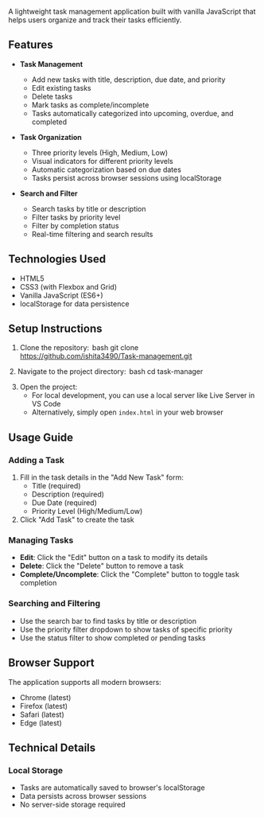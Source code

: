 A lightweight task management application built with vanilla JavaScript that helps users organize and track their tasks efficiently.

## Features

- **Task Management**
  - Add new tasks with title, description, due date, and priority
  - Edit existing tasks
  - Delete tasks
  - Mark tasks as complete/incomplete
  - Tasks automatically categorized into upcoming, overdue, and completed

- **Task Organization**
  - Three priority levels (High, Medium, Low)
  - Visual indicators for different priority levels
  - Automatic categorization based on due dates
  - Tasks persist across browser sessions using localStorage

- **Search and Filter**
  - Search tasks by title or description
  - Filter tasks by priority level
  - Filter by completion status
  - Real-time filtering and search results

## Technologies Used

- HTML5
- CSS3 (with Flexbox and Grid)
- Vanilla JavaScript (ES6+)
- localStorage for data persistence

## Setup Instructions

1. Clone the repository:
 ⁠bash
git clone https://github.com/ishita3490/Task-management.git


⁠ 2. Navigate to the project directory:
 ⁠bash
cd task-manager


3. Open the project:
   - For local development, you can use a local server like Live Server in VS Code
   - Alternatively, simply open `index.html` in your web browser


## Usage Guide

### Adding a Task
1. Fill in the task details in the "Add New Task" form:
   - Title (required)
   - Description (required)
   - Due Date (required)
   - Priority Level (High/Medium/Low)
2. Click "Add Task" to create the task

### Managing Tasks
- **Edit**: Click the "Edit" button on a task to modify its details
- **Delete**: Click the "Delete" button to remove a task
- **Complete/Uncomplete**: Click the "Complete" button to toggle task completion

### Searching and Filtering
- Use the search bar to find tasks by title or description
- Use the priority filter dropdown to show tasks of specific priority
- Use the status filter to show completed or pending tasks

## Browser Support

The application supports all modern browsers:
- Chrome (latest)
- Firefox (latest)
- Safari (latest)
- Edge (latest)

## Technical Details

### Local Storage
- Tasks are automatically saved to browser's localStorage
- Data persists across browser sessions
- No server-side storage required
